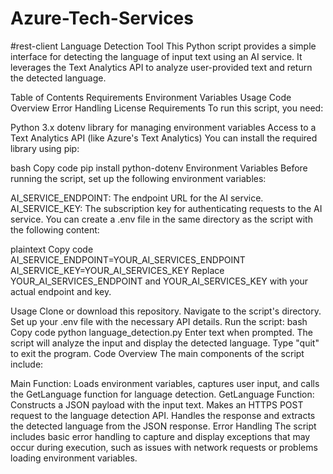 # Azure-Tech-Services
#rest-client
Language Detection Tool
This Python script provides a simple interface for detecting the language of input text using an AI service. It leverages the Text Analytics API to analyze user-provided text and return the detected language.

Table of Contents
Requirements
Environment Variables
Usage
Code Overview
Error Handling
License
Requirements
To run this script, you need:

Python 3.x
dotenv library for managing environment variables
Access to a Text Analytics API (like Azure's Text Analytics)
You can install the required library using pip:

bash
Copy code
pip install python-dotenv
Environment Variables
Before running the script, set up the following environment variables:

AI_SERVICE_ENDPOINT: The endpoint URL for the AI service.
AI_SERVICE_KEY: The subscription key for authenticating requests to the AI service.
You can create a .env file in the same directory as the script with the following content:

plaintext
Copy code
AI_SERVICE_ENDPOINT=YOUR_AI_SERVICES_ENDPOINT
AI_SERVICE_KEY=YOUR_AI_SERVICES_KEY
Replace YOUR_AI_SERVICES_ENDPOINT and YOUR_AI_SERVICES_KEY with your actual endpoint and key.

Usage
Clone or download this repository.
Navigate to the script's directory.
Set up your .env file with the necessary API details.
Run the script:
bash
Copy code
python language_detection.py
Enter text when prompted. The script will analyze the input and display the detected language. Type "quit" to exit the program.
Code Overview
The main components of the script include:

Main Function: Loads environment variables, captures user input, and calls the GetLanguage function for language detection.
GetLanguage Function:
Constructs a JSON payload with the input text.
Makes an HTTPS POST request to the language detection API.
Handles the response and extracts the detected language from the JSON response.
Error Handling
The script includes basic error handling to capture and display exceptions that may occur during execution, such as issues with network requests or problems loading environment variables.
